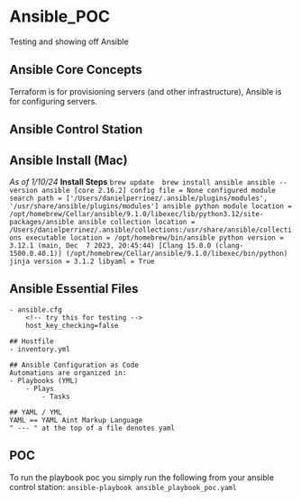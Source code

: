 # Ansible_POC
Testing and showing off Ansible
## Ansible Core Concepts
Terraform is for provisioning servers (and other infrastructure),
Ansible is for configuring servers.

## Ansible Control Station

## Ansible Install (Mac)
*As of 1/10/24*
**Install Steps**
`
brew update 
brew install ansible
ansible --version
    ansible [core 2.16.2]
      config file = None
      configured module search path = ['/Users/danielperrinez/.ansible/plugins/modules', '/usr/share/ansible/plugins/modules']
      ansible python module location = /opt/homebrew/Cellar/ansible/9.1.0/libexec/lib/python3.12/site-packages/ansible
      ansible collection location = /Users/danielperrinez/.ansible/collections:/usr/share/ansible/collections
      executable location = /opt/homebrew/bin/ansible
      python version = 3.12.1 (main, Dec  7 2023, 20:45:44) [Clang 15.0.0 (clang-1500.0.40.1)] (/opt/homebrew/Cellar/ansible/9.1.0/libexec/bin/python)
      jinja version = 3.1.2
  libyaml = True
`

## Ansible Essential Files
    - ansible.cfg
        <!-- try this for testing -->
        host_key_checking=false

    ## Hostfile
    - inventory.yml

    ## Ansible Configuration as Code
    Automations are organized in:
    - Playbooks (YML)
        - Plays
            - Tasks

    ## YAML / YML
    YAML == YAML Aint Markup Language
    " --- " at the top of a file denotes yaml 


## POC
To run the playbook poc you simply run the following from your ansible control station:
`
ansible-playbook ansible_playbook_poc.yaml
`